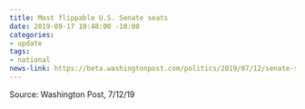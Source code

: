 ```yaml
---
title: Most flippable U.S. Senate seats
date: 2019-09-17 10:48:00 -10:00
categories:
- update
tags:
- national
news-link: https://beta.washingtonpost.com/politics/2019/07/12/senate-seats-most-likely-flip/
---
```


Source: Washington Post, 7/12/19